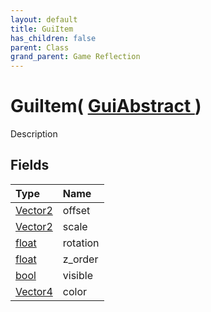 ```yaml
---
layout: default
title: GuiItem
has_children: false
parent: Class
grand_parent: Game Reflection
---
```

# GuiItem( [ GuiAbstract ](/riftbreaker-wiki/docs/game-reflection/classes/gui_abstract/) )
Description 

## Fields

| Type | Name |
|:----------|:--------------|
| [Vector2](/riftbreaker-wiki/docs/game-reflection/classes/vector2/) | offset |
| [Vector2](/riftbreaker-wiki/docs/game-reflection/classes/vector2/) | scale |
| [float](/riftbreaker-wiki/docs/game-reflection/components/float/) | rotation |
| [float](/riftbreaker-wiki/docs/game-reflection/components/float/) | z_order |
| [bool](/riftbreaker-wiki/docs/game-reflection/components/bool/) | visible |
| [Vector4](/riftbreaker-wiki/docs/game-reflection/classes/vector4/) | color |

